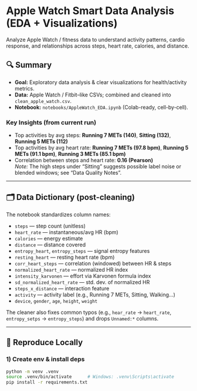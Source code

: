 # Apple Watch Smart Data Analysis (EDA + Visualizations)

Analyze Apple Watch / fitness data to understand activity patterns, cardio response, and relationships across steps, heart rate, calories, and distance.

## 🔍 Summary

- **Goal:** Exploratory data analysis & clear visualizations for health/activity metrics.
- **Data:** Apple Watch / Fitbit–like CSVs; combined and cleaned into `clean_apple_watch.csv`.
- **Notebook:** `notebooks/AppleWatch_EDA.ipynb` (Colab-ready, cell-by-cell).

### Key Insights (from current run)
- Top activities by avg steps: **Running 7 METs (140)**, **Sitting (132)**, **Running 5 METs (112)**
- Top activities by avg heart rate: **Running 7 METs (97.8 bpm)**, **Running 5 METs (91.1 bpm)**, **Running 3 METs (85.1 bpm)**
- Correlation between steps and heart rate: **0.16 (Pearson)**  
  *Note:* The high steps under “Sitting” suggests possible label noise or blended windows; see “Data Quality Notes”.

---

## 🗂️ Data Dictionary (post-cleaning)

The notebook standardizes column names:
- `steps` — step count (unitless)
- `heart_rate` — instantaneous/avg HR (bpm)
- `calories` — energy estimate
- `distance` — distance covered
- `entropy_heart`, `entropy_steps` — signal entropy features
- `resting_heart` — resting heart rate (bpm)
- `corr_heart_steps` — correlation (windowed) between HR & steps
- `normalized_heart_rate` — normalized HR index
- `intensity_karvonen` — effort via Karvonen formula index
- `sd_normalized_heart_rate` — std. dev. of normalized HR
- `steps_x_distance` — interaction feature
- `activity` — activity label (e.g., Running 7 METs, Sitting, Walking…)
- `device`, `gender`, `age`, `height`, `weight`

The cleaner also fixes common typos (e.g., `hear_rate` → `heart_rate`, `entropy_setps` → `entropy_steps`) and drops `Unnamed:*` columns.

---

## 🧪 Reproduce Locally

### 1) Create env & install deps
```bash
python -m venv .venv
source .venv/bin/activate      # Windows: .venv\Scripts\activate
pip install -r requirements.txt
